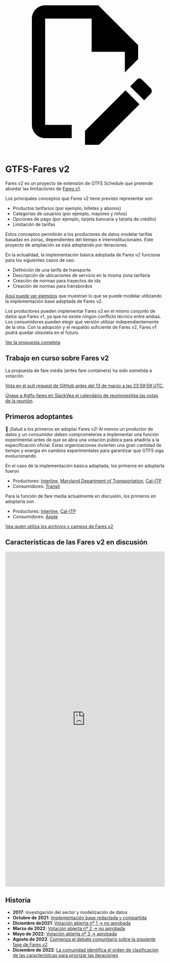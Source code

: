 <a class="pencil-link" href="https://github.com/MobilityData/gtfs.org/edit/main/docs/extensions/fare-extension.md" title="Edit this page" target="_blank">
    <svg class="pencil" xmlns="http://www.w3.org/2000/svg" viewBox="0 0 24 24"><path d="M10 20H6V4h7v5h5v3.1l2-2V8l-6-6H6c-1.1 0-2 .9-2 2v16c0 1.1.9 2 2 2h4v-2m10.2-7c.1 0 .3.1.4.2l1.3 1.3c.2.2.2.6 0 .8l-1 1-2.1-2.1 1-1c.1-.1.2-.2.4-.2m0 3.9L14.1 23H12v-2.1l6.1-6.1 2.1 2.1Z"></path></svg>
  </a>

# GTFS-Fares v2

Fares v2 es un proyecto de extensión de GTFS Schedule que pretende abordar las limitaciones de [Fares v1](/schedule/examples/fares-v1).

Los principales conceptos que Fares v2 tiene previsto representar son

- Productos tarifarios (por ejemplo, billetes y abonos)
- Categorías de usuarios (por ejemplo, mayores y niños)
- Opciones de pago (por ejemplo, tarjeta bancaria y tarjeta de crédito)
- Limitación de tarifas

Estos conceptos permitirán a los productores de datos modelar tarifas basadas en zonas, dependientes del tiempo e interinstitucionales. Este proyecto de ampliación se está adoptando por iteraciones.

En la actualidad, la implementación básica adoptada de Fares v2 funciona para los siguientes casos de uso:

- Definición de una tarifa de transporte
- Descripción de ubicaciones de servicio en la misma zona tarifaria
- Creación de normas para trayectos de ida
- Creación de normas para transbordos

[Aquí puede ver ejemplos](/schedule/examples/fares-v2) que muestran lo que se puede modelar utilizando la implementación base adoptada de Fares v2.

Los productores pueden implementar Fares v2 en el mismo conjunto de datos que Fares v1, ya que no existe ningún conflicto técnico entre ambas. Los consumidores pueden elegir qué versión utilizar independientemente de la otra. Con la adopción y el respaldo suficiente de Fares v2, Fares v1 podrá quedar obsoleta en el futuro.

<a class="button no-icon" target="_blank" href="https://share.mobilitydata.org/gtfs-fares-v2">Ver la propuesta completa</a>

## Trabajo en curso sobre Fares v2

La propuesta de fare media (antes fare containers) ha sido sometida a votación.

[Vota en el pull request de GitHub antes del 13 de marzo a las 23:59:59 UTC.](https://github.com/google/transit/pull/355#issuecomment-1456392466)

<a class="button no-icon" href="https://share.mobilitydata.org/slack" target="_blank">Únase a #gtfs-fares en Slack</a><a class="button no-icon" target="_blank" href="https://www.eventbrite.ca/e/specifications-discussions-gtfs-fares-v2-monthly-meetings-tickets-522966225057">Vea el calendario de reuniones</a><a  class="button no-icon" target="_blank" href="https://docs.google.com/document/d/1d3g5bMXupdElCKrdv6rhFNN11mrQgEk-ibA7wdqVLTU/edit">Vea las notas de la reunión</a>.

## Primeros adoptantes

🎉 ¡Salud a los primeros en adoptar Fares v2! Al menos un productor de datos y un consumidor deben comprometerse a implementar una función experimental antes de que se abra una votación pública para añadirla a la especificación oficial. Estas organizaciones invierten una gran cantidad de tiempo y energía en cambios experimentales para garantizar que GTFS siga evolucionando.

En el caso de la implementación básica adoptada, los primeros en adoptarla fueron

- Productores: [Interline](https://www.interline.io/), [Maryland Department of Transportation](https://www.mta.maryland.gov/developer-resources), [Cal-ITP](https://dot.ca.gov/cal-itp/cal-itp-gtfs)
- Consumidores: [Transit](https://transitapp.com/)

Para la función de fare media actualmente en discusión, los primeros en adoptarla son

- Productores: [Interline](https://www.interline.io/), [Cal-ITP](https://dot.ca.gov/cal-itp/cal-itp-gtfs)
- Consumidores: [Apple](https://www.apple.com/)

<a class="button no-icon" target="_blank" href="https://docs.google.com/spreadsheets/d/1jpKjz6MbCD2XPhmIP11EDi-P2jMh7x2k-oHS-pLf2vI/edit?usp=sharing">Vea quién utiliza los archivos y campos de Fares v2</a>

## Características de las Fares v2 en discusión

<iframe src="https://portal.productboard.com/rhk8dbtic1iqakfznucry448" frameborder="0" width="100%", style="min-height:1060px"></iframe>

## Historia

- **2017**: Investigación del sector y modelización de datos
- **Octubre de 2021**: [Implementación base redactada y compartida](https://github.com/google/transit/pull/286#issue-1026848880)
- **Diciembre de2021**: [Votación abierta nº 1 → no aprobada](https://github.com/google/transit/pull/286#issuecomment-990258396)
- **Marzo de 2022**: [Votación abierta nº 2 → no aprobada](https://github.com/google/transit/pull/286#issuecomment-1080716109) 
- **Mayo de 2022**: [Votación abierta nº 3 → aprobada](https://github.com/google/transit/pull/286#issuecomment-1121392932) 
- **Agosto de 2022**: [Comienza el debate comunitario sobre la siguiente fase de Fares v2](https://github.com/google/transit/issues/341)
- **Diciembre de 2022**: [La comunidad identifica el orden de clasificación de las características para priorizar las iteraciones](https://github.com/google/transit/issues/341#issuecomment-1339947915)
